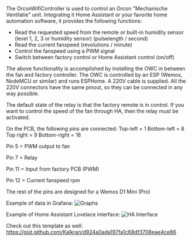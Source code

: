 The OrconWifiController is used to control an Orcon "Mechanische Ventilatie" unit. Integrating it Home Assistant or your favorite home automation software, it provides the following functions:

- Read the requested speed from the remote or built-in humidity sensor (level 1, 2, 3 or humidity sensor) (pulselength / second)
- Read the current fanspeed (revolutions / minute)
- Control the fanspeed using a PWM signal
- Switch between factory control or Home Assistant control (on/off)

The above functionality is accomplished by installing the OWC in between the fan and factory controller. The OWC is controlled by an ESP (Wemos, NodeMCU or similar) and runs ESPHome. A 220V cable is supplied. All the 220V connectors have the same pinout, so they can be connected in any way possible.

The default state of the relay is that the factory remote is in control. If you want to control the speed of the fan through HA, then the relay must be activated. 

On the PCB, the following pins are connected:
Top-left = 1
Bottom-left = 8
Top right = 9
Bottom-right = 16

Pin 5  = PWM output to fan

Pin 7  = Relay

Pin 11 = Input from factory PCB (PWM)

Pin 12 = Current fanspeed rpm

The rest of the pins are designed for a Wemos D1 Mini (Pro)

Example of data in Grafana:
<img src="https://github.com/hubertjanhickinson/OrconWifiController/blob/main/Graphs.png" alt="Graphs"/>

Example of Home Assistant Lovelace interface:
<img src="https://github.com/hubertjanhickinson/OrconWifiController/blob/main/HA.png" alt="HA Interface"/>

Check out this template as well:
https://gist.github.com/Kalkran/d924a0ada197fa1c68df3708eae4ce86
